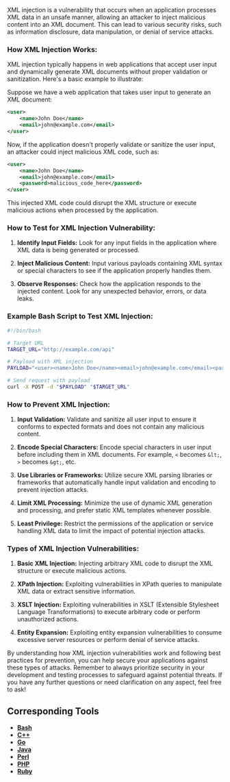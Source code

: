 XML injection is a vulnerability that occurs when an application processes XML data in an unsafe manner, allowing an attacker to inject malicious content into an XML document. This can lead to various security risks, such as information disclosure, data manipulation, or denial of service attacks.

### How XML Injection Works:

XML injection typically happens in web applications that accept user input and dynamically generate XML documents without proper validation or sanitization. Here's a basic example to illustrate:

Suppose we have a web application that takes user input to generate an XML document:

```xml
<user>
    <name>John Doe</name>
    <email>john@example.com</email>
</user>
```

Now, if the application doesn't properly validate or sanitize the user input, an attacker could inject malicious XML code, such as:

```xml
<user>
    <name>John Doe</name>
    <email>john@example.com</email>
    <password>malicious_code_here</password>
</user>
```

This injected XML code could disrupt the XML structure or execute malicious actions when processed by the application.

### How to Test for XML Injection Vulnerability:

1. **Identify Input Fields:** Look for any input fields in the application where XML data is being generated or processed.

2. **Inject Malicious Content:** Input various payloads containing XML syntax or special characters to see if the application properly handles them.

3. **Observe Responses:** Check how the application responds to the injected content. Look for any unexpected behavior, errors, or data leaks.

### Example Bash Script to Test XML Injection:

```bash
#!/bin/bash

# Target URL
TARGET_URL="http://example.com/api"

# Payload with XML injection
PAYLOAD="<user><name>John Doe</name><email>john@example.com</email><password>malicious_code_here</password></user>"

# Send request with payload
curl -X POST -d "$PAYLOAD" "$TARGET_URL"
```

### How to Prevent XML Injection:

1. **Input Validation:** Validate and sanitize all user input to ensure it conforms to expected formats and does not contain any malicious content.

2. **Encode Special Characters:** Encode special characters in user input before including them in XML documents. For example, `<` becomes `&lt;`, `>` becomes `&gt;`, etc.

3. **Use Libraries or Frameworks:** Utilize secure XML parsing libraries or frameworks that automatically handle input validation and encoding to prevent injection attacks.

4. **Limit XML Processing:** Minimize the use of dynamic XML generation and processing, and prefer static XML templates whenever possible.

5. **Least Privilege:** Restrict the permissions of the application or service handling XML data to limit the impact of potential injection attacks.

### Types of XML Injection Vulnerabilities:

1. **Basic XML Injection:** Injecting arbitrary XML code to disrupt the XML structure or execute malicious actions.

2. **XPath Injection:** Exploiting vulnerabilities in XPath queries to manipulate XML data or extract sensitive information.

3. **XSLT Injection:** Exploiting vulnerabilities in XSLT (Extensible Stylesheet Language Transformations) to execute arbitrary code or perform unauthorized actions.

4. **Entity Expansion:** Exploiting entity expansion vulnerabilities to consume excessive server resources or perform denial of service attacks.

By understanding how XML injection vulnerabilities work and following best practices for prevention, you can help secure your applications against these types of attacks. Remember to always prioritize security in your development and testing processes to safeguard against potential threats. If you have any further questions or need clarification on any aspect, feel free to ask!

## Corresponding Tools

- [**Bash**](https://github.com/saidehossain/Hacking_Tools/blob/main/hacking_with_bash/xml_injection.sh)
- [**C++**](https://github.com/saidehossain/Hacking_Tools/blob/main/hacking_with_c%2B%2B/xml_injection.cpp)
- [**Go**](https://github.com/saidehossain/Hacking_Tools/blob/main/hacking_with_go/xml_injection.go)
- [**Java**](https://github.com/saidehossain/Hacking_Tools/blob/main/hacking_with_java/XMLInjectionTester.java)
- [**Perl**](https://github.com/saidehossain/Hacking_Tools/blob/main/hacking_with_perl/xml_injection.pl)
- [**PHP**](https://github.com/saidehossain/Hacking_Tools/blob/main/hacking_with_php/xml_injection.php)
- [**Ruby**](https://github.com/saidehossain/Hacking_Tools/blob/main/hacking_with_ruby/xml_injection.rb)

